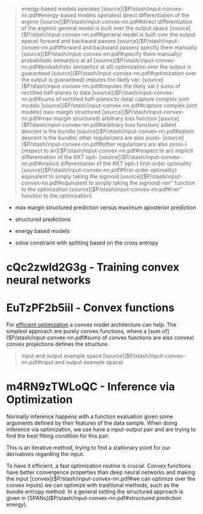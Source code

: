  > energy-based models operates [source]($P/stash/input-convex-nn.pdf#energy-based models operates)
 > direct differentiation of the argmin [source]($P/stash/input-convex-nn.pdf#direct differentiation of the argmin)
 > general model is built over the output space [source]($P/stash/input-convex-nn.pdf#general model is built over the output space)
 > forward and backward passes [source]($P/stash/input-convex-nn.pdf#forward and backward passes)
 > specify them manually [source]($P/stash/input-convex-nn.pdf#specify them manually)
 > probabilistic semantics at all [source]($P/stash/input-convex-nn.pdf#probabilistic semantics at all)
 > optimization over the output is guaranteed [source]($P/stash/input-convex-nn.pdf#optimization over the output is guaranteed)
 > imputes the likely val- [source]($P/stash/input-convex-nn.pdf#imputes the likely val-)
 > sums of rectified half-planes to data [source]($P/stash/input-convex-nn.pdf#sums of rectified half-planes to data)
 > capture complex joint models [source]($P/stash/input-convex-nn.pdf#capture complex joint models)
 > max-margin structured [source]($P/stash/input-convex-nn.pdf#max-margin structured)
 > arbitrary loss function [source]($P/stash/input-convex-nn.pdf#arbitrary loss function)
 > adient descent is the bundle [source]($P/stash/input-convex-nn.pdf#adient descent is the bundle)
 > other regularizers are also possi- [source]($P/stash/input-convex-nn.pdf#other regularizers are also possi-)
 > [respect to an]($P/stash/input-convex-nn.pdf#respect to an)
 > implicit differentiation of the KKT opti- [source]($P/stash/input-convex-nn.pdf#implicit differentiation of the KKT opti-)
 > first-order optimality [source]($P/stash/input-convex-nn.pdf#first-order optimality)
 > equivalent to simply taking the sigmoid [source]($P/stash/input-convex-nn.pdf#equivalent to simply taking the sigmoid)
 > rier” function to the optimization [source]($P/stash/input-convex-nn.pdf#rier” function to the optimization)

  - max margin structured prediction versus maximum aposterior prediction
  - structured predictions
  - energy based models

  - solve constraint with splitting based on the cross entropy


# cQc2zwld2G3g - Training convex neural networks

# EuTzPF2b5iil - Convex functions

For [efficient optimization](@m4RN9zTWLoQC) a convex model architecture can help. The simplest
approach are purely convex functions, where a [sum of]($P/stash/input-convex-nn.pdf#sums of convex functions are also convex) convex projections defines
the structure.

 > input and output example space [source]($P/stash/input-convex-nn.pdf#input and output example space)

# m4RN9zTWLoQC - Inference via Optimization

Normally inference happens with a function evaluation given some arguments
defined by their features of the data sample. When doing inference via
optimization, we use have a input-output pair and are trying to find the best
fitting condition for this pair. 

This is an iterative method, trying to find a stationary point for our
derivatives regarding the input.

To have it efficient, a fast optimization routine is crucial. Convex functions
have better convergence properties than deep neural networks and making the
input [convex]($P/stash/input-convex-nn.pdf#we can optimize over the convex inputs) we can optimize with traditional methods, such as the bundle entropy 
method. In a general setting the structured approach is given in [SPANs]($P/stash/input-convex-nn.pdf#structured prediction energy).
